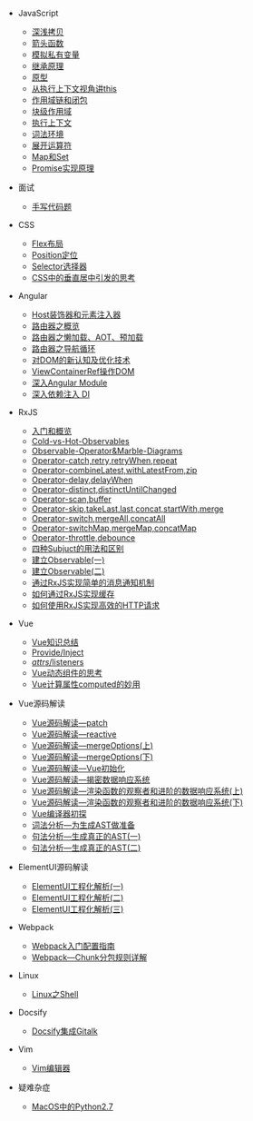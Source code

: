- JavaScript
    - [深浅拷贝](JS/JS：深浅拷贝.md)
    - [箭头函数](JS/JS：箭头函数.md)
    - [模拟私有变量](JS/JS：JavaScript中有可能模拟出私有变量吗？.md)
    - [继承原理](JS/JS：深入JavaScript继承原理.md)
    - [原型](JS/JS：JavaScript原型.md)
    - [从执行上下文视角讲this](JS/JS：从执行上下文视角讲this.md)
    - [作用域链和闭包](JS/JS：作用域链和闭包，代码出现相同的变量，JS引擎如何选择.md)
    - [块级作用域](JS/JS：块级作用域，var缺陷以及为什么引入let、const.md)
    - [执行上下文](JS/JS：深入理解JavaScript-执行上下文.md)
    - [词法环境](JS/JS：深入理解JavaScript-词法环境.md)
    - [展开运算符](JS/JS：展开运算符.md)
    - [Map和Set](JS/JS：Map和Set.md)
    - [Promise实现原理](JS/JS：Promise实现原理.md)

- 面试
    - [手写代码题](面试/手写代码题.md)

- CSS
    - [Flex布局](CSS/CSS：Flex布局.md)
    - [Position定位](CSS/CSS：定位.md)
    - [Selector选择器](CSS/CSS：选择器.md)
    - [CSS中的垂直居中引发的思考](CSS/垂直居中引发的思考.md)

- Angular
    - [Host装饰器和元素注入器](Angular/Angular：@Host装饰器和元素注入器.md)
    - [路由器之概览](Angular/Angular：Angular路由器之概览.md)
    - [路由器之懒加载、AOT、预加载](Angular/Angular：Angular路由器之懒加载、AOT、及预加载.md)
    - [路由器之导航循环](Angular/Angular：Angular路由器之理解路由器导航循环.md)
    - [对DOM的新认知及优化技术](Angular/Angular：对于DOM的新认知及优化技术.md)
    - [ViewContainerRef操作DOM](Angular/Angular：使用ViewContainerRef技术操作DOM.md)
    - [深入Angular Module](Angular/Angular：深入理解Angular-Modules.md)
    - [深入依赖注入 DI](Angular/Angular：深入理解依赖注入(DI).md)

- RxJS
    - [入门和概览](RxJS/RXJS：入门和概览.md)
    - [Cold-vs-Hot-Observables](RxJS/RxJS：Cold-vs-Hot-Observables.md)
    - [Observable-Operator&Marble-Diagrams](RxJS/RxJS：Observable-Operator&Marble-Diagrams.md)
    - [Operator-catch,retry,retryWhen,repeat](RxJS/RxJS：Operator-catch,retry,retryWhen,repeat.md)
    - [Operator-combineLatest,withLatestFrom,zip](RxJS/RxJS：Operator-combineLatest,withLatestFrom,zip.md)
    - [Operator-delay,delayWhen](RxJS/RxJS：Operator-delay,delayWhen.md)
    - [Operator-distinct,distinctUntilChanged](RxJS/RxJS：Operator-distinct,distinctUntilChanged.md)
    - [Operator-scan,buffer](RxJS/RxJS：Operator-scan,buffer.md)
    - [Operator-skip,takeLast,last,concat,startWith,merge](RxJS/RxJS：Operator-skip,takeLast,last,concat,startWith,merge.md)
    - [Operator-switch,mergeAll,concatAll](RxJS/RxJS：Operator-switch,mergeAll,concatAll.md)
    - [Operator-switchMap,mergeMap,concatMap](RxJS/RxJS：Operator-switchMap,mergeMap,concatMap.md)
    - [Operator-throttle,debounce](RxJS/RxJS：Operator-throttle,debounce.md)
    - [四种Subjuct的用法和区别](RxJS/RxJS：四种Subjuct的用法和区别.md)
    - [建立Observable(一)](RxJS/RxJS：建立Observable(一).md)
    - [建立Observable(二)](RxJS/RxJS：建立Observable(二).md)
    - [通过RxJS实现简单的消息通知机制](RxJS/RxJS：通过RxJS实现简单的消息通知机制.md)
    - [如何通过RxJS实现缓存](RxJS/RxJS：如何通过RxJS实现缓存.md)
    - [如何使用RxJS实现高效的HTTP请求](RxJS/RxJS：如何使用RxJS实现高效的HTTP请求.md)
  
- Vue
    - [Vue知识总结](Vue/Vue笔记.md)
    - [Provide/Inject](Vue/Provide%3AInject.md)
    - [$attrs/$listeners](Vue/%24attrs%3A%24listeners.md)
    - [Vue动态组件<component>的思考](Vue/Vue%E5%8A%A8%E6%80%81%E7%BB%84%E4%BB%B6%3Ccomponent%3E%E7%9A%84%E6%80%9D%E8%80%83.md)
    - [Vue计算属性computed的妙用](Vue/Vue%E8%AE%A1%E7%AE%97%E5%B1%9E%E6%80%A7computed%E7%9A%84%E5%A6%99%E7%94%A8.md)

- Vue源码解读
    - [Vue源码解读—patch](Vue源码解读/Vue源码解读—patch.md)
    - [Vue源码解读—reactive](Vue源码解读/Vue源码解读—reactive.md)
    - [Vue源码解读—mergeOptions(上)](Vue源码解读/Vue源码解读—mergeOptions(上).md)
    - [Vue源码解读—mergeOptions(下)](Vue源码解读/Vue源码解读—mergeOptions(下).md)
    - [Vue源码解读—Vue初始化](Vue源码解读/Vue源码解读—Vue初始化.md)
    - [Vue源码解读—揭密数据响应系统](Vue源码解读/Vue源码解读—揭密数据响应系统.md)
    - [Vue源码解读—渲染函数的观察者和进阶的数据响应系统(上)](Vue源码解读/Vue源码解读—渲染函数的观察者和进阶的数据响应系统(上).md)
    - [Vue源码解读—渲染函数的观察者和进阶的数据响应系统(下)](Vue源码解读/Vue源码解读—渲染函数的观察者和进阶的数据响应系统(下).md)
    - [Vue编译器初探](Vue源码解读/Vue编译器初探.md)
    - [词法分析—为生成AST做准备](Vue源码解读/词法分析—为生成AST做准备.md)
    - [句法分析—生成真正的AST(一)](Vue源码解读/句法分析—生成真正的AST(一).md)
    - [句法分析—生成真正的AST(二)](Vue源码解读/句法分析—生成真正的AST(二).md)

- ElementUI源码解读
    - [ElementUI工程化解析(一)](ElementUI源码解读/ElementUI工程化解析(一).md)
    - [ElementUI工程化解析(二)](ElementUI源码解读/ElementUI工程化解析(二).md)
    - [ElementUI工程化解析(三)](ElementUI源码解读/ElementUI工程化解析(三).md)

- Webpack
    - [Webpack入门配置指南](Webpack/Webpack入门配置指南.md)
    - [Webpack—Chunk分包规则详解](Webpack/Webpack—Chunk分包规则详解.md)

- Linux
    - [Linux之Shell](Linux/Linux之Shell.md)

- Docsify
    - [Docsify集成Gitalk](Docsify/Docsify集成Gitalk.md)

- Vim
    - [Vim编辑器](Vim/Vim编辑器.md)

- 疑难杂症
    - [MacOS中的Python2.7](疑难杂症/MacOS中的Python2.7.md)